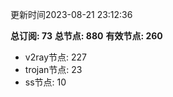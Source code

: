 更新时间2023-08-21 23:12:36

**总订阅: 73**
**总节点: 880**
**有效节点: 260**
- v2ray节点: 227
- trojan节点: 23
- ss节点: 10
